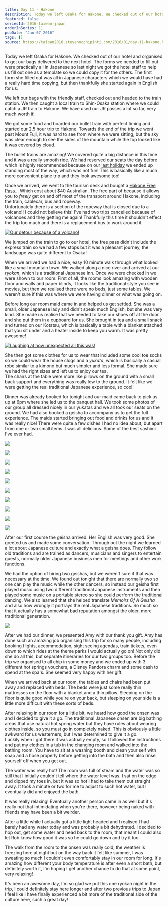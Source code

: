 ```yaml
---
title: Day 11 - Hakone
description: Today we left Osaka for Hakone. We checked out of our hotel and organised to get our bags delivered to the next hotel. The forms we needed ...
featured: false
seriesId: 2016-taiwan-japan
orderInSeries: 11
pubDate: "Jan 07 2016"
tags: []
source: https://taipan2016.stevenocchipinti.com/2016/01/day-11-hakone.html
---
```


Today we left Osaka for Hakone. We checked out of our hotel and organised to get our bags delivered to the next hotel. The forms we needed to fill out were practically all in Japanese so last night we got the hotel staff to help us fill out one as a template so we could copy it for the others. The first form she filled out was all in Japanese characters which we would have had a really hard time copying, but then thankfully she started again in English for us.

We left our bags with the friendly staff, checked out and headed to the train station. We then caught a local train to Shin-Osaka station where we could catch a JR train to Hakone. We have used our JR passes a lot so far, very much worth it!

We got some food and boarded our bullet train with perfect timing and started our 2.5 hour trip to Hakone. Towards the end of the trip we went past Mount Fuji, it was hard to see from where we were sitting, but the sky was clear enough to see the sides of the mountain while the top looked like it was covered by cloud.

The bullet trains are amazing! We covered quite a big distance in this time and it was a really smooth ride. We had reserved our seats the day before which is highly recommended because on our [last holiday](http://japan2013.stevenocchipinti.com/2013/01/day-9-arriving-in-tokyo.html) we ended up standing most of the way, which was not fun! This is basically like a much more convenient plane trip and they look awesome too!

Once we arrived, we went to the tourism desk and bought a [Hakone Free Pass](http://www.odakyu.jp/english/deels/freepass/hakone/)... Which cost about $40 Australian. The free part of because it allows you to _freely_ get on and off most of the transport around Hakone, including the train, cablecar, bus and ropeway.  
Unfortunately there is a section of the ropeway that is closed due to a volcano!! I could not believe this! I've had two trips cancelled because of volcanoes and they getting me again! Thankfully this time it shouldn't effect the trip too much and there is a replacement bus to work around it.

[![Our detour because of a volcano!](https://3.bp.blogspot.com/-92Z2ZFyQrwc/VpEKq-CTTrI/AAAAAAAAD28/1SiSy6NoT54/s320/20160108_101605.jpg)](https://3.bp.blogspot.com/-92Z2ZFyQrwc/VpEKq-CTTrI/AAAAAAAAD28/1SiSy6NoT54/s1600/20160108_101605.jpg)

We jumped on the train to go to our hotel, the free pass didn't include the express train so we had a few stops but it was a pleasant journey, the landscape was quite different to Osaka!

When we arrived we had a nice, easy 10 minute walk through what looked like a small mountain town. We walked along a nice river and arrived at our _ryokan_, which is a traditional Japanese Inn. Once we were checked in we were shown to our room. First of all, the rooms look amazing with wooden floor and walls and paper blinds, it looks like the traditional style you see in movies, but then we realised there were no beds, just some tables. We weren't sure if this was where we were having dinner or what was going on.

Before long our room maid came in and helped us get settled. She was a small, older Japanese lady and didn't speak much English, but she was very kind. She made us realise that we needed to take our shoes off at the door and she put them in a cupboard for us. She brought in tea and a small snack and turned on our Kotatsu, which is basically a table with a blanket attached that you sit under and a heater inside to keep you warm. It was pretty awesome!

[![Laughing at how unexpected all this was!](https://4.bp.blogspot.com/-kc4-oOgLdZM/VpEKq4LFnhI/AAAAAAAAD24/e6IDznlSESI/s320/20160107_161956.jpg)](https://4.bp.blogspot.com/-kc4-oOgLdZM/VpEKq4LFnhI/AAAAAAAAD24/e6IDznlSESI/s1600/20160107_161956.jpg)

She then got some clothes for us to wear that included some cool toe socks so we could wear the house clogs and a _yukata_, which is basically a casual robe similar to a kimono but much simpler and less formal. She made sure we had the right sizes and left us to enjoy our tea.  
The chairs at the table were more like pillows on the ground with a small back support and everything was really low to the ground. It felt like we were getting the real traditional Japanese experience, so cool!

Dinner was already booked for tonight and our maid came back to pick us up at 6pm where she led us to the banquet hall. We took some photos of our group all dressed nicely in our yukatas and we all took our seats on the ground. We had also booked a geisha to accompany us to get the full experience. The maids started bringing out food and drinks for us and it was really nice! There were quite a few dishes I had no idea about, but apart from one or two small items it was all delicious. Some of the best sashimi I've ever had.

[![](https://2.bp.blogspot.com/-5YIRPAQJKVI/VpEKq8H4UTI/AAAAAAAAD28/7DZoPffOtlY/s320/20160107_183650.jpg)](https://2.bp.blogspot.com/-5YIRPAQJKVI/VpEKq8H4UTI/AAAAAAAAD28/7DZoPffOtlY/s1600/20160107_183650.jpg)

[![](https://3.bp.blogspot.com/-i-NOoOhtc5w/VpEKq6RqXuI/AAAAAAAAD28/jIgvIQv6VkQ/s320/20160107_183626.jpg)](https://3.bp.blogspot.com/-i-NOoOhtc5w/VpEKq6RqXuI/AAAAAAAAD28/jIgvIQv6VkQ/s1600/20160107_183626.jpg)

[![](https://2.bp.blogspot.com/-V05_rK1KAHw/VpEKq3Um4CI/AAAAAAAAD28/wgDED0v2o6U/s320/20160107_182727.jpg)](https://2.bp.blogspot.com/-V05_rK1KAHw/VpEKq3Um4CI/AAAAAAAAD28/wgDED0v2o6U/s1600/20160107_182727.jpg)

[![](https://3.bp.blogspot.com/-YKzKNQfUnl8/VpEKqwCaqbI/AAAAAAAAD28/BYvfVax3XHc/s320/20160107_182419.jpg)](https://3.bp.blogspot.com/-YKzKNQfUnl8/VpEKqwCaqbI/AAAAAAAAD28/BYvfVax3XHc/s1600/20160107_182419.jpg)

[![](https://1.bp.blogspot.com/-M0c5wJRuBZM/VpEKqzskrcI/AAAAAAAAD28/GS-Z53AvC5c/s320/20160107_182351.jpg)](https://1.bp.blogspot.com/-M0c5wJRuBZM/VpEKqzskrcI/AAAAAAAAD28/GS-Z53AvC5c/s1600/20160107_182351.jpg)

[![](https://3.bp.blogspot.com/-p8pDurx5fcg/VpEKq9-EAaI/AAAAAAAAD28/Y0N2N85ICYI/s320/20160107_182044.jpg)](https://3.bp.blogspot.com/-p8pDurx5fcg/VpEKq9-EAaI/AAAAAAAAD28/Y0N2N85ICYI/s1600/20160107_182044.jpg)

[![](https://4.bp.blogspot.com/-EY8py_mIvGk/VpEKq32vWaI/AAAAAAAAD28/I3FqeURkL-o/s320/20160107_181431.jpg)](https://4.bp.blogspot.com/-EY8py_mIvGk/VpEKq32vWaI/AAAAAAAAD28/I3FqeURkL-o/s1600/20160107_181431.jpg)

[![](https://4.bp.blogspot.com/-nHhUpSOuBog/VpEKq8yzyHI/AAAAAAAAD28/huxdN5GaYbQ/s320/20160107_182035.jpg)](https://4.bp.blogspot.com/-nHhUpSOuBog/VpEKq8yzyHI/AAAAAAAAD28/huxdN5GaYbQ/s1600/20160107_182035.jpg)

[![](https://4.bp.blogspot.com/-swlKDzv2rSA/VpEKq1cR0vI/AAAAAAAAD24/tjwyJYQE3B8/s320/20160107_181237.jpg)](https://4.bp.blogspot.com/-swlKDzv2rSA/VpEKq1cR0vI/AAAAAAAAD24/tjwyJYQE3B8/s1600/20160107_181237.jpg)

[![](https://1.bp.blogspot.com/-2fYIkPY_RK0/VpEKq3MXlqI/AAAAAAAAD28/g12PUNmFYf8/s320/20160107_175904.jpg)](https://1.bp.blogspot.com/-2fYIkPY_RK0/VpEKq3MXlqI/AAAAAAAAD28/g12PUNmFYf8/s1600/20160107_175904.jpg)

After our first course the geisha arrived. Her English was very good. She greeted us and made some conversation. Through out the night we learned a lot about Japanese culture and exactly what a geisha does. They follow old traditions and are trained as dancers, musicians and singers to entertain guests, normally older Japanese business men for meetings and other work functions.

We had the option of hiring two geishas, but we weren't sure if that was necessary at the time. We found out tonight that there are normally two so one can play the music while the other dancers, so instead our geisha first played music using two different traditional Japanese instruments and then played some music on a portable stereo so she could perform the traditional dancing. We also learned that she helped translate _Memoirs Of A Geisha_ and also how wrongly it portrays the real Japanese traditions. So much so that it actually has a somewhat bad reputation amongst the older, more traditional generation.

[![](https://1.bp.blogspot.com/-XTQnd4do9fY/VpEKq1vgreI/AAAAAAAAD24/KzxzA9RoUXM/s320/20160107_185829.jpg)](https://1.bp.blogspot.com/-XTQnd4do9fY/VpEKq1vgreI/AAAAAAAAD24/KzxzA9RoUXM/s1600/20160107_185829.jpg)

After we had our dinner, we presented Amy with our thank you gift. Amy has done such an amazing job organising this trip for so many people, including booking flights, accommodation, sight seeing agendas, train tickets, even down to which rides at the theme parks I would actually go on! Not only did she do all this, but separate itineraries for our two groups too. Before the trip we organised to all chip in some money and we ended up with 3 different hot springs vouchers, a Disney Pandora charm and some cash to spend at the spa's. She seemed very happy with her gift.

When we arrived back at our room, the tables and chairs had been put away and replaced with beds. The beds were just some really thin mattresses on the floor with a blanket and a thin pillow. Sleeping on the floor is quite good while you're on your back, but sleeping on your side is a little more difficult with these sorts of beds.

After relaxing in our room for a little bit, we heard how good the onsen was and I decided to give it a go. The traditional Japanese onsen are big bathing areas that use natural hot spring water but they have rules about wearing clothes inside, so you must go in completely naked. This is obviously a little awkward for us westerners, but I was determined to give it a go.  
Luckily when I got there it was actually empty, so I followed the instructions and put my clothes in a tub in the changing room and walked into the bathing room. You have to sit at a washing booth and clean your self with soap and a hose properly before getting into the bath and then also rinse yourself off when you get out.

The water was really hot! The room was full of steam and the water was so still that I initially couldn't tell where the water level was. I sat on the edge and dipped my toes in, but it was so hot I had to take them out straight away. It took a minute or two for me to adjust to such hot water, but I eventually did and enjoyed the bath.

It was really relaxing! Eventually another person came in as well but it's really not that intimidating when you're there, however being naked with friends may have been a bit weirder.

After a little while I actually got a little light headed and I realised I had barely had any water today and was probably a bit dehydrated. I decided to hop out, get some water and head back to the room, that meant I could also let Rob know how good it was so he could go down and try it too.

The walk from the room to the onsen was really cold, the weather is freezing here at night but on the way back it felt like summer, I was sweating so much I couldn't even comfortably stay in our room for long. It's amazing how different your body temperature is after even a short bath, but definitely worth it, I'm hoping I get another chance to do that at some point, very relaxing!

It's been an awesome day, I'm so glad we put this one ryokan night in the trip, I could definitely stay here longer and after two previous trips to Japan I feel like I have finally experienced a bit more of the traditional side of the culture here, such a great day!
